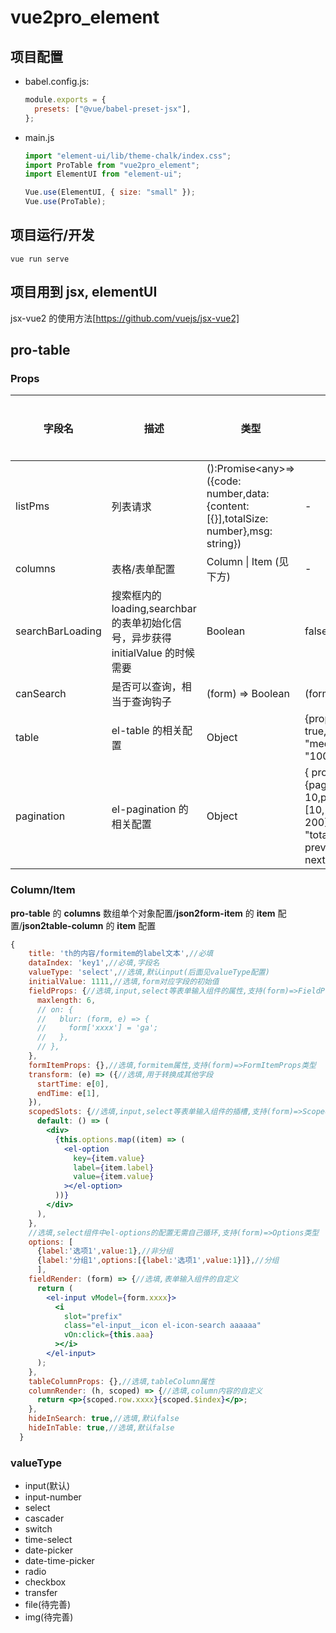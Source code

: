 <!--
 * @Author: zoufengfan
 * @Date: 2022-06-10 10:08:14
 * @LastEditTime: 2022-06-13 10:20:32
 * @LastEditors: zoufengfan
-->

# vue2pro_element

## 项目配置

- babel.config.js:
  ```js
  module.exports = {
    presets: ["@vue/babel-preset-jsx"],
  };
  ```
- main.js

  ```js
  import "element-ui/lib/theme-chalk/index.css";
  import ProTable from "vue2pro_element";
  import ElementUI from "element-ui";

  Vue.use(ElementUI, { size: "small" });
  Vue.use(ProTable);
  ```

## 项目运行/开发

```
vue run serve
```

## 项目用到 jsx, elementUI

jsx-vue2 的使用方法[https://github.com/vuejs/jsx-vue2]

## pro-table

### Props

| 字段名           | 描述                                                                            | 类型                                                                                    | 默认值                                                                                                     | 可选/必填 |
| ---------------- | ------------------------------------------------------------------------------- | --------------------------------------------------------------------------------------- | ---------------------------------------------------------------------------------------------------------- | --------- |
| listPms          | 列表请求                                                                        | ():Promise\<any\>=>({code: number,data: {content: [{}],totalSize: number},msg: string}) | -                                                                                                          | 必填      |
| columns          | 表格/表单配置                                                                   | Column \| Item (见下方)                                                                 | -                                                                                                          | 必填      |
| searchBarLoading | 搜索框内的 loading,searchbar 的表单初始化信号，异步获得 initialValue 的时候需要 | Boolean                                                                                 | false                                                                                                      | 可选      |
| canSearch        | 是否可以查询，相当于查询钩子                                                    | (form) => Boolean                                                                       | (form) => true                                                                                             | 可选      |
| table            | el-table 的相关配置                                                             | Object                                                                                  | {props: {border: true,size: "medium",height: "100%",}\}                                                    | 可选      |
| pagination       | el-pagination 的相关配置                                                        | Object                                                                                  | { props: {pageSize: 10,pageSizes: [10, 50, 100, 200],layout: "total, sizes, prev, pager, next, jumper",}\} | 可选      |

### Column/Item

**pro-table** 的 **columns** 数组单个对象配置/**json2form-item** 的 **item** 配置/**json2table-column** 的 **item** 配置

```jsx
{
    title: 'th的内容/formitem的label文本',//必填
    dataIndex: 'key1',//必填,字段名
    valueType: 'select',//选填,默认input(后面见valueType配置)
    initialValue: 1111,//选填,form对应字段的初始值
    fieldProps: {//选填,input,select等表单输入组件的属性,支持(form)=>FieldProps类型
      maxlength: 6,
      // on: {
      //   blur: (form, e) => {
      //     form['xxxx'] = 'ga';
      //   },
      // },
    },
    formItemProps: {},//选填,formitem属性,支持(form)=>FormItemProps类型
    transform: (e) => ({//选填,用于转换成其他字段
      startTime: e[0],
      endTime: e[1],
    }),
    scopedSlots: {//选填,input,select等表单输入组件的插槽,支持(form)=>ScopedSlots类型
      default: () => (
        <div>
          {this.options.map((item) => (
            <el-option
              key={item.value}
              label={item.label}
              value={item.value}
            ></el-option>
          ))}
        </div>
      ),
    },
    //选填,select组件中el-options的配置无需自己循环,支持(form)=>Options类型
    options: [
      {label:'选项1',value:1},//非分组
      {label:'分组1',options:[{label:'选项1',value:1}]},//分组
      ],
    fieldRender: (form) => {//选填,表单输入组件的自定义
      return (
        <el-input vModel={form.xxxx}>
          <i
            slot="prefix"
            class="el-input__icon el-icon-search aaaaaa"
            vOn:click={this.aaa}
          ></i>
        </el-input>
      );
    },
    tableColumnProps: {},//选填,tableColumn属性
    columnRender: (h, scoped) => {//选填,column内容的自定义
      return <p>{scoped.row.xxxx}{scoped.$index}</p>;
    },
    hideInSearch: true,//选填,默认false
    hideInTable: true,//选填,默认false
  }
```

### valueType

- input(默认)
- input-number
- select
- cascader
- switch
- time-select
- date-picker
- date-time-picker
- radio
- checkbox
- transfer
- file(待完善)
- img(待完善)
